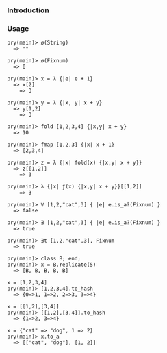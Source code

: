 ### Introduction

### Usage

    pry(main)> ø(String)
      => ""
    
    pry(main)> ø(Fixnum)
      => 0

    pry(main)> x = λ {|e| e + 1}
      => x[2]
        => 3

    pry(main)> y = λ {|x, y| x + y}
      => y[1,2]
        => 3

    pry(main)> fold [1,2,3,4] {|x,y| x + y}
      => 10
      
    pry(main)> fmap [1,2,3] {|x| x + 1}
      => [2,3,4]

    pry(main)> z = λ {|x| fold(x) {|x,y| x + y}}
      => z[[1,2]]
        => 3
        
    pry(main)> λ {|x| ƒ(x) {|x,y| x + y}}[[1,2]]
        => 3

    pry(main)> ∀ [1,2,"cat",3] { |e| e.is_a?(Fixnum) }
      => false

    pry(main)> ∃ [1,2,"cat",3] { |e| e.is_a?(Fixnum) }
      => true

    pry(main)> ∃t [1,2,"cat",3], Fixnum
      => true

    pry(main)> class B; end;
    pry(main)> x = B.replicate(5)
      => [B, B, B, B, B]

    x = [1,2,3,4]
    pry(main)> [1,2,3,4].to_hash
      => {0=>1, 1=>2, 2=>3, 3=>4}

    x = [[1,2],[3,4]]
    pry(main)> [[1,2],[3,4]].to_hash
      => {1=>2, 3=>4}

    x = {"cat" => "dog", 1 => 2}
    pry(main)> x.to_a
      => [["cat", "dog"], [1, 2]]
      
